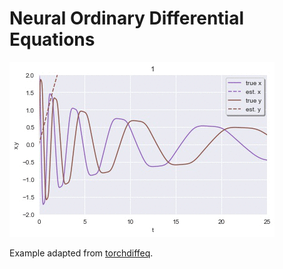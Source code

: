 # Neural Ordinary Differential Equations

![](imgs/anim.gif)

Example adapted from [torchdiffeq](https://github.com/rtqichen/torchdiffeq/tree/master/examples).

